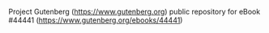 Project Gutenberg (https://www.gutenberg.org) public repository for eBook #44441 (https://www.gutenberg.org/ebooks/44441)
